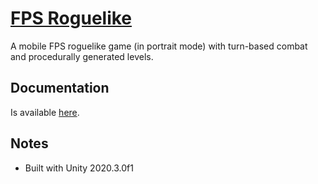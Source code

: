 # [FPS Roguelike](https://github.com/Delt06/fps-roguelike)
A mobile FPS roguelike game (in portrait mode) with turn-based combat and procedurally generated levels.

## Documentation
Is available [here](https://delt06.github.io/fps-roguelike/).

## Notes
- Built with Unity 2020.3.0f1
